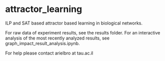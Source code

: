 # attractor_learning
ILP and SAT based attractor based learning in biological networks.

For raw data of experiment results, see the results folder.
For an interactive analysis of the most recently analyzed results, see graph_impact_result_analysis.ipynb.

For help please contact arielbro at tau.ac.il

